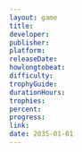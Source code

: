 ```yaml
---
layout: game
title:
developer:
publisher:
platform:
releaseDate:
howlongtobeat:
difficulty:
trophyGuide:
durationHours:
trophies:
percent:
progress:
link:
date: 2035-01-01
---
```

